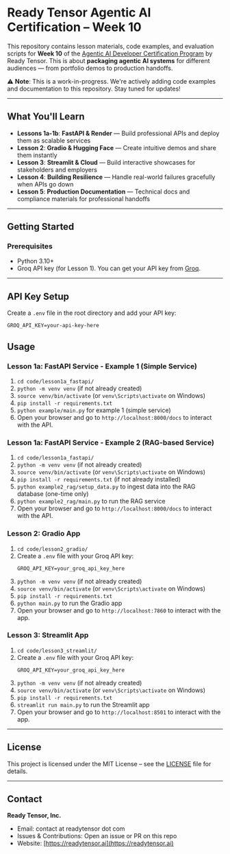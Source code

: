 # Ready Tensor Agentic AI Certification – Week 10

This repository contains lesson materials, code examples, and evaluation scripts for **Week 10** of the [Agentic AI Developer Certification Program](https://app.readytensor.ai/publications/HrJ0xWtLzLNt) by Ready Tensor. This is about **packaging agentic AI systems** for different audiences — from portfolio demos to production handoffs.

⚠️ **Note**: This is a work-in-progress. We're actively adding code examples and documentation to this repository. Stay tuned for updates!

---

## What You'll Learn

- **Lessons 1a-1b**: **FastAPI & Render** — Build professional APIs and deploy them as scalable services
- **Lesson 2**: **Gradio & Hugging Face** — Create intuitive demos and share them instantly
- **Lesson 3**: **Streamlit & Cloud** — Build interactive showcases for stakeholders and employers
- **Lesson 4**: **Building Resilience** — Handle real-world failures gracefully when APIs go down
- **Lesson 5**: **Production Documentation** — Technical docs and compliance materials for professional handoffs

---

## Getting Started

### Prerequisites

- Python 3.10+
- Groq API key (for Lesson 1). You can get your API key from [Groq](https://console.groq.com/).

---

## API Key Setup

Create a `.env` file in the root directory and add your API key:

```
GROQ_API_KEY=your-api-key-here
```

## Usage

### Lesson 1a: FastAPI Service - Example 1 (Simple Service)

1. `cd code/lesson1a_fastapi/`
2. `python -m venv venv` (if not already created)
3. `source venv/bin/activate` (or `venv\Scripts\activate` on Windows)
4. `pip install -r requirements.txt`
5. `python example/main.py` for example 1 (simple service)
6. Open your browser and go to `http://localhost:8000/docs` to interact with the API.

### Lesson 1a: FastAPI Service - Example 2 (RAG-based Service)

1. `cd code/lesson1a_fastapi/`
2. `python -m venv venv` (if not already created)
3. `source venv/bin/activate` (or `venv\Scripts\activate` on Windows)
4. `pip install -r requirements.txt` (if not already installed)
5. `python example2_rag/setup_data.py` to ingest data into the RAG database (one-time only)
6. `python example2_rag/main.py` to run the RAG service
7. Open your browser and go to `http://localhost:8000/docs` to interact with the API.

### Lesson 2: Gradio App

1. `cd code/lesson2_gradio/`
2. Create a `.env` file with your Groq API key:
   ```
   GROQ_API_KEY=your_groq_api_key_here
   ```
3. `python -m venv venv` (if not already created)
4. `source venv/bin/activate` (or `venv\Scripts\activate` on Windows)
5. `pip install -r requirements.txt`
6. `python main.py` to run the Gradio app
7. Open your browser and go to `http://localhost:7860` to interact with the app.

### Lesson 3: Streamlit App

1. `cd code/lesson3_streamlit/`
2. Create a `.env` file with your Groq API key:
   ```
   GROQ_API_KEY=your_groq_api_key_here
   ```
3. `python -m venv venv` (if not already created)
4. `source venv/bin/activate` (or `venv\Scripts\activate` on Windows)
5. `pip install -r requirements.txt`
6. `streamlit run main.py` to run the Streamlit app
7. Open your browser and go to `http://localhost:8501` to interact with the app.

---

## License

This project is licensed under the MIT License – see the [LICENSE](LICENSE) file for details.

---

## Contact

**Ready Tensor, Inc.**

- Email: contact at readytensor dot com
- Issues & Contributions: Open an issue or PR on this repo
- Website: [https://readytensor.ai](https://readytensor.ai)
